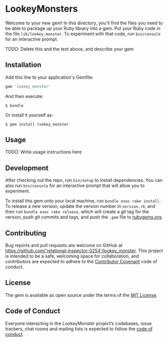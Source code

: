 # LookeyMonsters

Welcome to your new gem! In this directory, you'll find the files you need to be able to package up your Ruby library into a gem. Put your Ruby code in the file `lib/lookey_monster`. To experiment with that code, run `bin/console` for an interactive prompt.

TODO: Delete this and the text above, and describe your gem

## Installation

Add this line to your application's Gemfile:

```ruby
gem 'lookey_monster'
```

And then execute:

    $ bundle

Or install it yourself as:

    $ gem install lookey_monster

## Usage

TODO: Write usage instructions here

## Development

After checking out the repo, run `bin/setup` to install dependencies. You can also run `bin/console` for an interactive prompt that will allow you to experiment.

To install this gem onto your local machine, run `bundle exec rake install`. To release a new version, update the version number in `version.rb`, and then run `bundle exec rake release`, which will create a git tag for the version, push git commits and tags, and push the `.gem` file to [rubygems.org](https://rubygems.org).

## Contributing

Bug reports and pull requests are welcome on GitHub at https://github.com/'relational-inspector-0254'/lookey_monster. This project is intended to be a safe, welcoming space for collaboration, and contributors are expected to adhere to the [Contributor Covenant](http://contributor-covenant.org) code of conduct.

## License

The gem is available as open source under the terms of the [MIT License](https://opensource.org/licenses/MIT).

## Code of Conduct

Everyone interacting in the LookeyMonster project’s codebases, issue trackers, chat rooms and mailing lists is expected to follow the [code of conduct](https://github.com/'relational-inspector-0254'/lookey_monster/blob/master/CODE_OF_CONDUCT.md).
